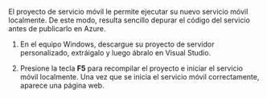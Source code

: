

El proyecto de servicio móvil le permite ejecutar su nuevo servicio móvil localmente. De este modo, resulta sencillo depurar el código del servicio antes de publicarlo en Azure.

1. En el equipo Windows, descargue su proyecto de servidor personalizado, extráigalo y luego ábralo en Visual Studio.

2. Presione la tecla **F5** para recompilar el proyecto e iniciar el servicio móvil localmente. Una vez que se inicia el servicio móvil correctamente, aparece una página web.

<!---HONumber=Oct15_HO3-->
